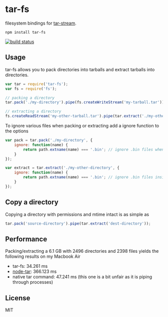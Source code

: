 # tar-fs

filesystem bindings for [tar-stream](https://github.com/mafintosh/tar-stream).

	npm install tar-fs

[![build status](https://secure.travis-ci.org/mafintosh/tar-fs.png)](http://travis-ci.org/mafintosh/tar-fs)

## Usage

tar-fs allows you to pack directories into tarballs and extract tarballs into directories.

``` js
var tar = require('tar-fs');
var fs = require('fs');

// packing a directory
tar.pack('./my-directory').pipe(fs.createWriteStream('my-tarball.tar'));

// extracting a directory
fs.createReadStream('my-other-tarball.tar').pipe(tar.extract('./my-other-directory'));
```

To ignore various files when packing or extracting add a ignore function to the options

``` js
var pack = tar.pack('./my-directory', {
	ignore: function(name) {
		return path.extname(name) === '.bin'; // ignore .bin files when packing
	}
});

var extract = tar.extract('./my-other-directory', {
	ignore: function(name) {
		return path.extname(name) === '.bin'; // ignore .bin files inside the tarball when extracing
	}
});
```

## Copy a directory

Copying a directory with permissions and mtime intact is as simple as

``` js
tar.pack('source-directory').pipe(tar.extract('dest-directory'));
```

## Performance

Packing/extracting a 6.1 GB with 2496 directories and 2398 files yields the following results on my Macbook Air

* tar-fs: 34.261 ms
* [node-tar](https://github.com/isaacs/node-tar): 366.123 ms
* native tar command: 47.241 ms (this one is a bit unfair as it is piping through processes)

## License

MIT
